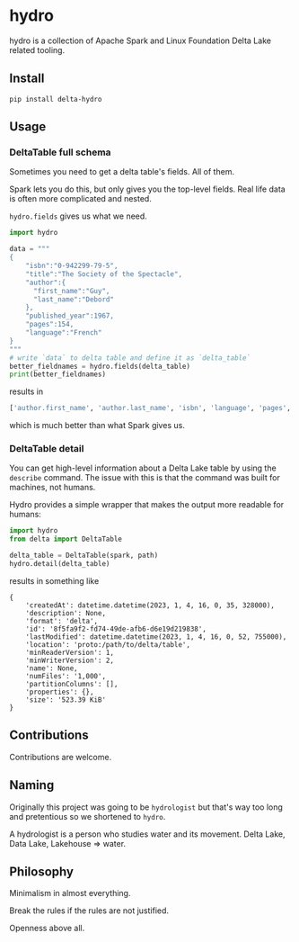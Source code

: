 # hydro

hydro is a collection of Apache Spark and Linux Foundation Delta Lake related tooling.

## Install

```commandline
pip install delta-hydro
```

## Usage

### DeltaTable full schema

Sometimes you need to get a delta table's fields. All of them.

Spark lets you do this, but only gives you the top-level fields. Real life data is often more complicated and nested.

`hydro.fields` gives us what we need.

```python
import hydro

data = """
{
    "isbn":"0-942299-79-5",
    "title":"The Society of the Spectacle",
    "author":{
      "first_name":"Guy",
      "last_name":"Debord"
    },
    "published_year":1967,
    "pages":154,
    "language":"French"
}
"""
# write `data` to delta table and define it as `delta_table`
better_fieldnames = hydro.fields(delta_table)
print(better_fieldnames)
```
results in
```python
['author.first_name', 'author.last_name', 'isbn', 'language', 'pages', 'published_year', 'title']
```

which is much better than what Spark gives us.

### DeltaTable detail
You can get high-level information about a Delta Lake table by using the `describe` command. The issue with this is that the command was built for machines, not humans.

Hydro provides a simple wrapper that makes the output more readable for humans:

```python
import hydro
from delta import DeltaTable

delta_table = DeltaTable(spark, path)
hydro.detail(delta_table)
```
results in something like
```
{
    'createdAt': datetime.datetime(2023, 1, 4, 16, 0, 35, 328000),
    'description': None,
    'format': 'delta',
    'id': '8f5fa9f2-fd74-49de-afb6-d6e19d219838',
    'lastModified': datetime.datetime(2023, 1, 4, 16, 0, 52, 755000),
    'location': 'proto:/path/to/delta/table',
    'minReaderVersion': 1,
    'minWriterVersion': 2,
    'name': None,
    'numFiles': '1,000',
    'partitionColumns': [],
    'properties': {},
    'size': '523.39 KiB'
}
```

## Contributions

Contributions are welcome.

## Naming

Originally this project was going to be `hydrologist` but that's way too long and pretentious so we shortened to `hydro`.

A hydrologist is a person who studies water and its movement. Delta Lake, Data Lake, Lakehouse => water.

## Philosophy

Minimalism in almost everything.

Break the rules if the rules are not justified.

Openness above all.
